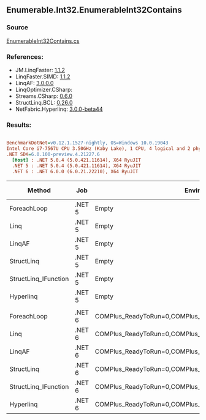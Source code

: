 ﻿## Enumerable.Int32.EnumerableInt32Contains

### Source
[EnumerableInt32Contains.cs](../LinqBenchmarks/Enumerable/Int32/EnumerableInt32Contains.cs)

### References:
- JM.LinqFaster: [1.1.2](https://www.nuget.org/packages/JM.LinqFaster/1.1.2)
- LinqFaster.SIMD: [1.1.2](https://www.nuget.org/packages/LinqFaster.SIMD/1.0.3)
- LinqAF: [3.0.0.0](https://www.nuget.org/packages/LinqAF/3.0.0.0)
- LinqOptimizer.CSharp: [](https://www.nuget.org/packages/LinqOptimizer.CSharp/)
- Streams.CSharp: [0.6.0](https://www.nuget.org/packages/Streams.CSharp/0.6.0)
- StructLinq.BCL: [0.26.0](https://www.nuget.org/packages/StructLinq/0.26.0)
- NetFabric.Hyperlinq: [3.0.0-beta44](https://www.nuget.org/packages/NetFabric.Hyperlinq/3.0.0-beta44)

### Results:
``` ini

BenchmarkDotNet=v0.12.1.1527-nightly, OS=Windows 10.0.19043
Intel Core i7-7567U CPU 3.50GHz (Kaby Lake), 1 CPU, 4 logical and 2 physical cores
.NET SDK=6.0.100-preview.4.21227.6
  [Host] : .NET 5.0.4 (5.0.421.11614), X64 RyuJIT
  .NET 5 : .NET 5.0.4 (5.0.421.11614), X64 RyuJIT
  .NET 6 : .NET 6.0.0 (6.0.21.22210), X64 RyuJIT


```
|               Method |    Job |                                                   EnvironmentVariables |  Runtime | Count |     Mean |   Error |  StdDev | Ratio | RatioSD |  Gen 0 | Gen 1 | Gen 2 | Allocated |
|--------------------- |------- |----------------------------------------------------------------------- |--------- |------ |---------:|--------:|--------:|------:|--------:|-------:|------:|------:|----------:|
|          ForeachLoop | .NET 5 |                                                                  Empty | .NET 5.0 |   100 | 479.9 ns | 1.92 ns | 1.60 ns |  1.00 |    0.00 | 0.0191 |     - |     - |      40 B |
|                 Linq | .NET 5 |                                                                  Empty | .NET 5.0 |   100 | 485.8 ns | 2.73 ns | 2.28 ns |  1.01 |    0.01 | 0.0191 |     - |     - |      40 B |
|               LinqAF | .NET 5 |                                                                  Empty | .NET 5.0 |   100 | 597.3 ns | 4.15 ns | 3.88 ns |  1.25 |    0.01 | 0.0191 |     - |     - |      40 B |
|           StructLinq | .NET 5 |                                                                  Empty | .NET 5.0 |   100 | 489.8 ns | 1.79 ns | 1.49 ns |  1.02 |    0.00 | 0.0305 |     - |     - |      64 B |
| StructLinq_IFunction | .NET 5 |                                                                  Empty | .NET 5.0 |   100 | 457.2 ns | 4.24 ns | 3.76 ns |  0.95 |    0.01 | 0.0191 |     - |     - |      40 B |
|            Hyperlinq | .NET 5 |                                                                  Empty | .NET 5.0 |   100 | 614.4 ns | 5.71 ns | 4.77 ns |  1.28 |    0.01 | 0.0191 |     - |     - |      40 B |
|                      |        |                                                                        |          |       |          |         |         |       |         |        |       |       |           |
|          ForeachLoop | .NET 6 | COMPlus_ReadyToRun=0,COMPlus_TC_QuickJitForLoops=1,COMPlus_TieredPGO=1 | .NET 6.0 |   100 | 260.2 ns | 1.55 ns | 1.38 ns |  1.00 |    0.00 | 0.0191 |     - |     - |      40 B |
|                 Linq | .NET 6 | COMPlus_ReadyToRun=0,COMPlus_TC_QuickJitForLoops=1,COMPlus_TieredPGO=1 | .NET 6.0 |   100 | 313.2 ns | 1.18 ns | 1.05 ns |  1.20 |    0.01 | 0.0191 |     - |     - |      40 B |
|               LinqAF | .NET 6 | COMPlus_ReadyToRun=0,COMPlus_TC_QuickJitForLoops=1,COMPlus_TieredPGO=1 | .NET 6.0 |   100 | 304.4 ns | 3.28 ns | 2.91 ns |  1.17 |    0.01 | 0.0191 |     - |     - |      40 B |
|           StructLinq | .NET 6 | COMPlus_ReadyToRun=0,COMPlus_TC_QuickJitForLoops=1,COMPlus_TieredPGO=1 | .NET 6.0 |   100 | 400.7 ns | 4.70 ns | 4.17 ns |  1.54 |    0.02 | 0.0305 |     - |     - |      64 B |
| StructLinq_IFunction | .NET 6 | COMPlus_ReadyToRun=0,COMPlus_TC_QuickJitForLoops=1,COMPlus_TieredPGO=1 | .NET 6.0 |   100 | 363.8 ns | 1.87 ns | 1.66 ns |  1.40 |    0.01 | 0.0191 |     - |     - |      40 B |
|            Hyperlinq | .NET 6 | COMPlus_ReadyToRun=0,COMPlus_TC_QuickJitForLoops=1,COMPlus_TieredPGO=1 | .NET 6.0 |   100 | 322.7 ns | 1.75 ns | 1.55 ns |  1.24 |    0.01 | 0.0191 |     - |     - |      40 B |
